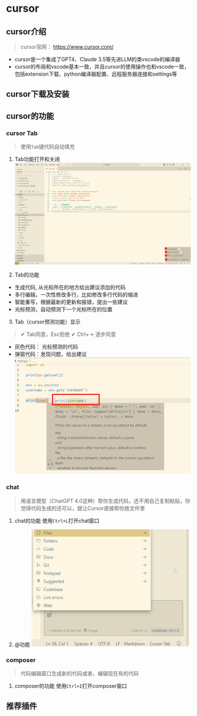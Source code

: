 # cursor

## cursor介绍
> cursor官网： https://www.cursor.com/

+ cursor是一个集成了GPT4、Claude 3.5等先进LLM的类vscode的编译器
+ cursor的布局和vscode基本一致，并且cursor的使用操作也和vscode一致，包括extension下载、python编译器配置、远程服务器连接和settings等

## cursor下载及安装


## cursor的功能
### cursor Tab
> 使用`Tab`键代码自动填充

1. Tab功能打开和关闭
![](./pics/cursor1.png)

2. Tab的功能
+ 生成代码, 从光标所在的地方给出建议添加的代码
+ 多行编辑，一次性修改多行，比如修改多行代码的缩进
+ 智能重写，根据最新的更新和报错，提出一些建议
+ 光标预测，自动预测下一个光标所在的位置

3. Tab（cursor预测功能）显示
> ✔ Tab同意，Esc拒绝
> ✔ Ctrl+-> 逐步同意

+ 灰色代码： 光标预测的代码
+ 弹窗代码：发现问题，给出建议
![](./pics/cursor2.png)

### chat
> 用语言模型（ChatGPT 4.0这种）帮你生成代码，还不用自己复制粘贴，你觉得代码生成的还可以，就让Cursor直接帮你放文件里
1. chat的功能
使用`Ctrl+L`打开chat窗口

2. @功能
![](./pics/cursor4.png)

### composer
> 代码编辑窗口生成新的代码或者，编辑现在有的代码

1. composer的功能
使用`Ctrl+I`打开composer窗口

## 推荐插件
### 